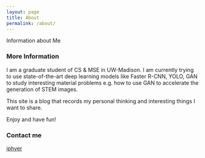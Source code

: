 ```yaml
---
layout: page
title: About
permalink: /about/
---
```


Information about Me

### More Information

I am a graduate student of CS & MSE in UW-Madison. I am currently trying to use state-of-the-art deep learning models like Faster R-CNN, YOLO, GAN to study interesting material problems e.g. how to use GAN to accelerate the generation of STEM images.

This site is a blog that records my personal thinking and interesting things I want to share.

Enjoy and have fun!

### Contact me

[iphyer](mailto:iphyer@163.com)